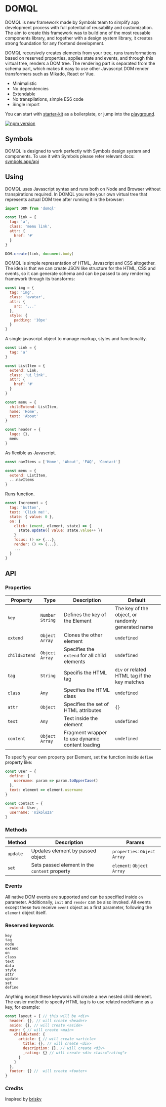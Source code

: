 # DOMQL
DOMQL is new framework made by Symbols team to simplify app development process with full potential of reusability and customization. The aim to create this framework was to build one of the most reusable components library, and together with a design system library, it creates strong foundation for any frontend development.

DOMQL recursively creates elements from your tree, runs transformations based on reserved properties, applies state and events, and through this virtual tree, renders a DOM tree. The rendering part is separated from the schema part, which makes it easy to use other Javascript DOM render transformers such as Mikado, React or Vue.

- Minimalistic
- No dependencies
- Extendable
- No transpilations, simple ES6 code
- Single import

You can start with [starter-kit](https://github.com/domql/starter-kit) as a
boilerplate, or jump into the [playground](https://domql.com/playground/).

[![npm version](https://badge.fury.io/js/domql.svg)](https://badge.fury.io/js/domql)

## Symbols
DOMQL is designed to work perfectly with Symbols design system and components. To use it with Symbols please refer relevant docs: [symbols.app/api](https://symbols.app/api)


## Using

DOMQL uses Javascript syntax and runs both on Node and Browser without transpirations required. In DOMQL you write your own virtual tree that represents actual DOM tree after running it in the browser:

```javascript
import DOM from 'domql'

const link = {
  tag: 'a',
  class: 'menu link',
  attr: {
    href: '#'
  }
}

DOM.create(link, document.body)
```

DOMQL is simple representation of HTML, Javascript and CSS altogether. The idea is that we can create JSON like structure for the HTML, CSS and events, so it can generate schema and can be passed to any rendering framework through its transforms:

```javascript
const img = {
  tag: 'img',
  class: 'avatar',
  attr: {
    src: '...'
  },
  style: {
    padding: '10px'
  }
}
```

A single javascript object to manage markup, styles and functionality.

```javascript
const Link = {
  tag: 'a'
}

const ListItem = {
  extend: Link,
  class: 'ui link',
  attr: {
    href: '#'
  }
}

const menu = {
  childExtend: ListItem,
  home: 'Home',
  text: 'About'
}

const header = {
  logo: {},
  menu
}
```

As flexible as Javascript.

```javascript
const navItems = ['Home', 'About', 'FAQ', 'Contact']

const menu = {
  extend: ListItem,
  ...navItems
}
```

Runs function.

```javascript
const Increment = {
  tag: 'button',
  text: 'Click me!',
  state: { value: 0 },
  on: {
    click: (event, element, state) => {
      state.update({ value: state.value++ })
    }
    focus: () => {...},
    render: () => {...},
    ...
  }
}
```

## API

### Properties

| Property | Type | Description | Default |
| --- | --- | --- | --- |
| `key` | `Number` `String` | Defines the key of the Element | The key of the object, or randomly generated name |
| `extend` | `Object` `Array` | Clones the other element | `undefined` |
| `childExtend` | `Object` `Array` | Specifies the `extend` for all child elements | `undefined` |
| `tag` | `String` | Specifis the HTML tag  | `div` or related HTML tag if the key matches |
| `class` | `Any` | Specifies the HTML class | `undefined` |
| `attr` | `Object` | Specifies the set of HTML attributes | `{}` |
| `text` | `Any` | Text inside the element | `undefined` |
| `content` | `Object` `Array` | Fragment wrapper to use dynamic content loading | `undefined`

To specify your own property per Element, set the function inside `define` property like:

```javascript
const User = {
  define: {
    username: param => param.toUpperCase()
  },
  text: element => element.username
}

const Contact = {
  extend: User,
  username: 'nikoloza'
}
```

### Methods
| Method | Description | Params |
| --- | --- | --- |
| `update` | Updates element by passed object | `properties`: `Object` `Array` |
| `set` | Sets passed element in the `content` property | `element`: `Object` `Array` |


### Events
All native DOM events are supported and can be specified inside `on` parameter. Additionally, `init` and `render` can be also invoked. All events except these two receive `event` object as a first parameter, following the `element` object itself.

### Reserved keywords

```
key
tag
node
extend
on
class
text
data
style
attr
update
set
define
```

Anything except these keywords will create a new nested child element. The easier method to specify HTML tag is to use related nodeName as a key, for example:

```javascript
const layout = { // this will be <div>
  header: {}, // will create <header>
  aside: {}, // will create <aside>
  main: { // will create <main>
    childExtend: {
      article: { // will create <article>
        title: {}, // will create <div>
        description: {}, // will create <div>
        _rating: {} // will create <div class="rating">
      }
    }
  },
  footer: {} //  will create <footer>
}
```

### Credits
Inspired by [brisky](https://github.com/vigour-io/brisky)
